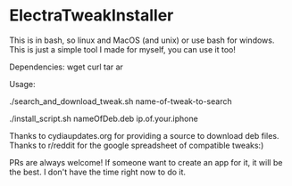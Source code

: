 # ElectraTweakInstaller

This is in bash, so linux and MacOS (and unix) or use bash for windows.
This is just a simple tool I made for myself, you can use it too!

Dependencies:
wget
curl
tar
ar 

Usage:

./search_and_download_tweak.sh name-of-tweak-to-search

./install_script.sh nameOfDeb.deb ip.of.your.iphone

Thanks to cydiaupdates.org for providing a source to download deb files.
Thanks to r/reddit for the google spreadsheet of compatible tweaks:)

PRs are always welcome!
If someone want to create an app for it, it will be the best. I don't have the time right now to do it.
